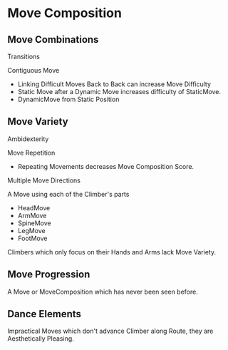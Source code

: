 # Move Composition

## Move Combinations


Transitions

Contiguous Move
- Linking Difficult Moves Back to Back can increase Move Difficulty
- Static Move after a Dynamic Move increases difficulty of StaticMove.
- DynamicMove from Static Position


## Move Variety

Ambidexterity

Move Repetition

- Repeating Movements decreases Move Composition Score.

Multiple Move Directions

A Move using each of the Climber's parts
- HeadMove
- ArmMove
- SpineMove
- LegMove
- FootMove

Climbers which only focus on their Hands and Arms lack Move Variety.

## Move Progression

A Move or MoveComposition which has never been seen before.

## Dance Elements

Impractical Moves which don't advance Climber along Route, they are Aesthetically Pleasing. 